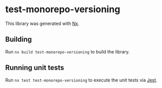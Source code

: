 # test-monorepo-versioning

This library was generated with [Nx](https://nx.dev).

## Building

Run `nx build test-monorepo-versioning` to build the library.

## Running unit tests

Run `nx test test-monorepo-versioning` to execute the unit tests via [Jest](https://jestjs.io).
